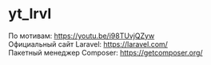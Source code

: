 # yt_lrvl

По мотивам:                   https://youtu.be/i98TUvjQZyw  </br>
Официальный сайт Laravel:     https://laravel.com/          </br>
Пакетный менеджер Composer:   https://getcomposer.org/
